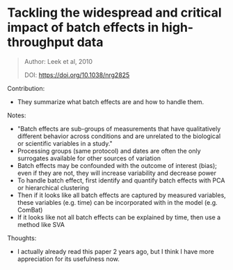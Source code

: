 # Tackling the widespread and critical impact of batch effects in high-throughput data

> Author: Leek et al, 2010
>
> DOI: https://doi.org/10.1038/nrg2825

Contribution:

* They summarize what batch effects are and how to handle them.

Notes:

* "Batch effects are sub-groups of measurements that have qualitatively different behavior across conditions and are unrelated to the biological or scientific variables in a study."
* Processing groups (same protocol) and dates are often the only surrogates available for other sources of variation
* Batch effects may be confounded with the outcome of interest (bias); even if they are not, they will increase variability and decrease power
* To handle batch effect, first identify and quantify batch effects with PCA or hierarchical clustering
* Then if it looks like all batch effects are captured by measured variables, these variables (e.g. time) can be incorporated with in the model (e.g. ComBat)
* If it looks like not all batch effects can be explained by time, then use a method like SVA

Thoughts:

* I actually already read this paper 2 years ago, but I think I have more appreciation for its usefulness now.